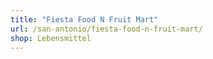 ```yaml
---
title: "Fiesta Food N Fruit Mart"
url: /san-antonio/fiesta-food-n-fruit-mart/
shop: Lebensmittel
---
```

